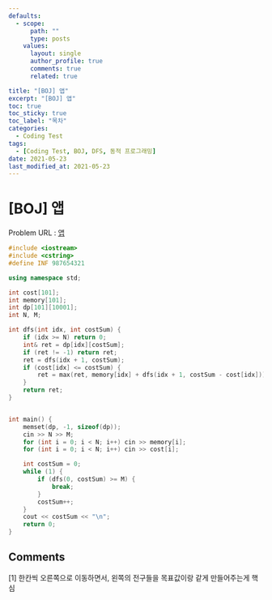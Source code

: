 ```yaml
---
defaults:
  - scope:
      path: ""
      type: posts
    values:
      layout: single
      author_profile: true
      comments: true
      related: true

title: "[BOJ] 앱"
excerpt: "[BOJ] 앱"
toc: true
toc_sticky: true
toc_label: "목차"
categories:
  - Coding Test
tags:
  - [Coding Test, BOJ, DFS, 동적 프로그래밍]
date: 2021-05-23
last_modified_at: 2021-05-23
---
```

# [BOJ] 앱

Problem URL : [앱](https://www.acmicpc.net/problem/7579)

```cpp
#include <iostream>
#include <cstring>
#define INF 987654321

using namespace std;

int cost[101];
int memory[101];
int dp[101][10001];
int N, M;

int dfs(int idx, int costSum) {
	if (idx >= N) return 0;
	int& ret = dp[idx][costSum];
	if (ret != -1) return ret;
	ret = dfs(idx + 1, costSum);
	if (cost[idx] <= costSum) {
		ret = max(ret, memory[idx] + dfs(idx + 1, costSum - cost[idx]));
	}
	return ret;
}


int main() {
	memset(dp, -1, sizeof(dp));
	cin >> N >> M;
	for (int i = 0; i < N; i++) cin >> memory[i];
	for (int i = 0; i < N; i++) cin >> cost[i];

	int costSum = 0;
	while (1) {
		if (dfs(0, costSum) >= M) {
			break;
		}
		costSum++;
	}
	cout << costSum << "\n";
	return 0;
}
```

## Comments  
[1] 한칸씩 오른쪽으로 이동하면서, 왼쪽의 전구들을 목표값이랑 같게 만들어주는게 핵심